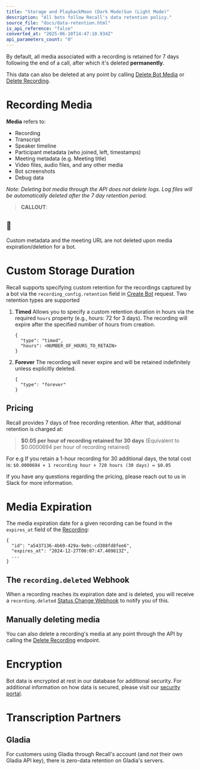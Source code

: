 ```yaml
---
title: "Storage and PlaybackMoon (Dark Mode)Sun (Light Mode)"
description: "All bots follow Recall's data retention policy."
source_file: "docs/data-retention.html"
is_api_reference: "false"
converted_at: "2025-06-10T14:47:10.934Z"
api_parameters_count: "0"
---
```

By default, all media associated with a recording is retained for 7 days following the end of a call, after which it's deleted **permanently**.

This data can also be deleted at any point by calling [Delete Bot Media](/reference/bot_delete_media_create.md) or [Delete Recording](/reference/recording_destroy.md).

# Recording Media

[](#recording-media)

**Media** refers to:
- Recording
- Transcript
- Speaker timeline
- Participant metadata (who joined, left, timestamps)
- Meeting metadata (e.g. Meeting title)
- Video files, audio files, and any other media
- Bot screenshots
- Debug data

*Note: Deleting bot media through the API does not delete logs. Log files will be automatically deleted after the 7 day retention period.*

> **CALLOUT**:

## 📘

Custom metadata and the meeting URL are not deleted upon media expiration/deletion for a bot.

# Custom Storage Duration

[](#custom-storage-duration)

Recall supports specifying custom retention for the recordings captured by a bot via the `recording_config.retention` field in [Create Bot](/reference/bot_create.md) request. Two retention types are supported

1.  **Timed**
    Allows you to specify a custom retention duration in hours via the required `hours` property (e.g., hours: 72 for 3 days). The recording will expire after the specified number of hours from creation.
    ```
    {
      "type": "timed",
      "hours": <NUMBER_OF_HOURS_TO_RETAIN>
    }

    ```

2.  **Forever**
    The recording will never expire and will be retained indefinitely unless explicitly deleted.
    ```
    {
      "type": "forever"
    }

    ```


## Pricing

[](#pricing)

Recall provides 7 days of free recording retention. After that, additional retention is charged at:

> **$0.05 per hour of recording retained for 30 days**
> (Equivalent to $0.0000694 per hour of recording retained)

For e.g If you retain a 1-hour recording for 30 additional days, the total cost is:
`$0.0000694 × 1 recording hour × 720 hours (30 days) = $0.05`

If you have any questions regarding the pricing, please reach out to us in Slack for more information.

# Media Expiration

[](#media-expiration)

The media expiration date for a given recording can be found in the `expires_at` field of the [Recording](/reference/recording_retrieve.md):

```
{
  "id": "a5437136-4b69-429a-9e0c-cd388fd8fee6",
  "expires_at": "2024-12-27T00:07:47.409813Z",
  ...
}

```

## The `recording.deleted` Webhook

[](#the-recordingdeleted-webhook)

When a recording reaches its expiration date and is deleted, you will receive a `recording.deleted` [Status Change Webhook](/docs/status-change-webhooks.md) to notify you of this.

## Manually deleting media

[](#manually-deleting-media)

You can also delete a recording's media at any point through the API by calling the [Delete Recording](/reference/recording_destroy.md) endpoint.



# Encryption

[](#encryption)

Bot data is encrypted at rest in our database for additional security. For additional information on how data is secured, please visit our [security portal](https://security.recall.ai).



# Transcription Partners

[](#transcription-partners)

## Gladia

[](#gladia)

For customers using Gladia through Recall's account (and *not* their own Gladia API key), there is zero-data retention on Gladia's servers.
